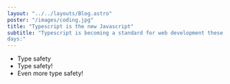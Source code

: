 ```yaml
---
layout: "../../layouts/Blog.astro"
poster: "/images/coding.jpg"
title: "Typescript is the new Javascript"
subtitle: "Typescript is becoming a standard for web development these 
days:"
---
```


- Type safety
- Type safety!
- Even more type safety!